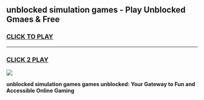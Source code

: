 
## unblocked simulation games - Play Unblocked Gmaes & Free
<h3>
<a href="https://premium.freeplayer.one?title=unblocked_simulation_games&ref=20F">CLICK TO PLAY</a></h3>
<hr>

<h3>
<a href="https://premium.freeplayer.one?title=unblocked_simulation_games&ref=20F">CLICK 2 PLAY</a>
  
</h3>

<a href="https://premium.freeplayer.one?title=unblocked_simulation_games&ref=20F/"><img src="https://clearcache.store/games.png"></a>


**unblocked simulation games games unblocked: Your Gateway to Fun and Accessible Online Gaming**
